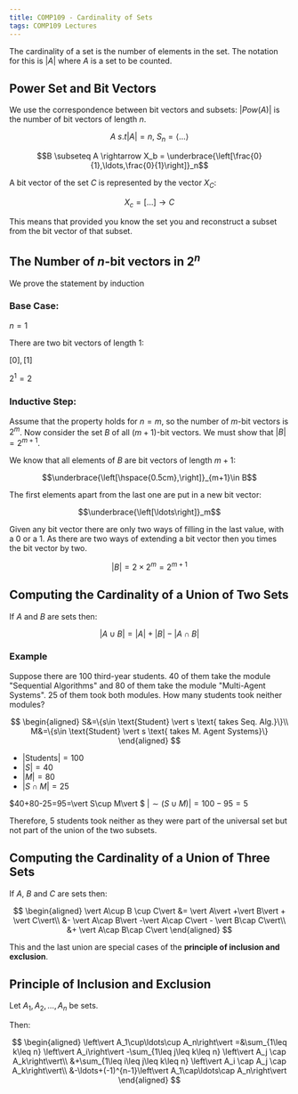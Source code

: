 ```yaml
---
title: COMP109 - Cardinality of Sets
tags: COMP109 Lectures
---
```

The cardinality of a set is the number of elements in the set. The notation for this is $\vert A\vert$ where $A$ is a set to be counted.

## Power Set and Bit Vectors
We use the correspondence between bit vectors and subsets: $\left\vert  \textit{Pow}(A)\right\vert$ is the number of bit vectors of length $n$.

$$A\ s.t \left\vert  A \right\vert  = n,\ S_n = \langle\ldots\rangle$$

$$B \subseteq A \rightarrow X_b = \underbrace{\left[\frac{0}{1},\ldots,\frac{0}{1}\right]}_n$$

A bit vector of the set $C$ is represented by the vector $X_C$:

$$X_c=\left[\ldots\right] \rightarrow C$$

This means that provided you know the set you and reconstruct a subset from the bit vector of that subset.

## The Number of $n$-bit vectors in $2^n$
We prove the statement by induction
### Base Case:
$n=1$

There are two bit vectors of length 1:

$\left[0\right], \left[1\right]$

$2^1=2$

### Inductive Step:
Assume that the property holds for $n=m$, so the number of $m$-bit vectors is $2^m$. Now consider the set $B$ of all $(m+1)$-bit vectors. We must show that $\left\vert B\right\vert =2^{m+1}$.

We know that all elements of $B$ are bit vectors of length $m+1$:

$$\underbrace{\left[\hspace{0.5cm},\right]}_{m+1}\in B$$

The first elements apart from the last one are put in a new bit vector:

$$\underbrace{\left[\ldots\right]}_m$$

Given any bit vector there are only two ways of filling in the last value, with a 0 or a 1. As there are two ways of extending a bit vector then you times the bit vector by two.

$$\left\vert  B \right\vert  = 2 \times 2^m = 2^{m+1}$$

## Computing the Cardinality of a Union of Two Sets
If $A$ and $B$ are sets then:

$$\left\vert  A \cup B \right\vert  = \left\vert  A \right\vert  + \left\vert  B \right\vert  - \left\vert  A\cap B \right\vert $$

### Example
Suppose there are 100 third-year students. 40 of them take the module "Sequential Algorithms" and 80 of them take the module "Multi-Agent Systems". 25 of them took both modules. How many students took neither modules?

$$
\begin{aligned}
S&=\{s\in \text{Student} \vert  s \text{ takes Seq. Alg.}\}\\
M&=\{s\in \text{Student} \vert  s \text{ takes M. Agent Systems}\}
\end{aligned}
$$

* $\vert \text{Students}\vert  =100$
* $\vert S\vert =40$
* $\vert M\vert  = 80$
* $\vert S\cap M\vert  =25$

$40+80-25=95=\vert S\cup M\vert $
$\vert \sim(S\cup M)\vert =100-95=5$

Therefore, 5 students took neither as they were part of the universal set but not part of the union of the two subsets.

## Computing the Cardinality of a Union of Three Sets
If $A$, $B$ and $C$ are sets then:

$$
\begin{aligned}
\vert A\cup B \cup C\vert &= \vert A\vert  +\vert B\vert  + \vert C\vert\\
&- \vert A\cap B\vert -\vert A\cap C\vert  - \vert B\cap C\vert\\
&+ \vert A\cap B\cap C\vert
\end{aligned}
$$

This and the last union are special cases of the **principle of inclusion and exclusion**.

## Principle of Inclusion and Exclusion
Let $A_1,A_2,\ldots,A_n$ be sets.

Then:

$$
\begin{aligned}
\left\vert A_1\cup\ldots\cup A_n\right\vert =&\sum_{1\leq k\leq n} \left\vert A_i\right\vert -\sum_{1\leq j\leq k\leq n} \left\vert A_j \cap A_k\right\vert\\
&+\sum_{1\leq i\leq j\leq k\leq n} \left\vert A_i \cap A_j \cap A_k\right\vert\\
&-\ldots+(-1)^{n-1}\left\vert A_1\cap\ldots\cap A_n\right\vert
\end{aligned}
$$
